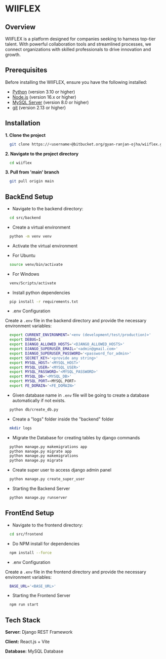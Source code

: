 # WIIFLEX

## Overview

WIIFLEX is a platform designed for companies seeking to harness top-tier talent. With powerful collaboration tools and streamlined processes, we connect organizations with skilled professionals to drive innovation and growth.


## Prerequisites

Before installing the WIIFLEX, ensure you have the following installed:

- [Python](https://www.python.org/downloads/) (version 3.10 or higher)
- [Node.js](https://nodejs.org/en/) (version 16.x or higher)
- [MySQL Server](https://dev.mysql.com/downloads/installer/) (version 8.0 or higher)
- [git](https://git-scm.com/) (version 2.13 or higher)


## Installation

**1. Clone the project**

```bash
  git clone https://<username>@bitbucket.org/gyan-ranjan-ojha/wiiflex.git
```

**2. Navigate to the project directory**

```bash
  cd wiiflex
```

**3. Pull from 'main' branch**

```bash
  git pull origin main
```

## BackEnd Setup

- Navigate to the backend directory:

```bash
  cd src/backend
```

- Create a virtual environment

```bash
  python -m venv venv
```

- Activate the virtual environment

- For Ubuntu

```bash
  source venv/bin/activate
```

- For Windows

```bash
  venv/Scripts/activate
```

- Install python dependencies

```bash
  pip install -r requirements.txt
```

- .env Configuration

Create a `.env` file in the backend directory and provide the necessary environment variables:

```bash
  export CURRENT_ENVIRONMENT='<env (development/test/production)>'
  export DEBUG=1
  export DJANGO_ALLOWED_HOSTS='<DJANGO_ALLOWED_HOSTS>'
  export DJANGO_SUPERUSER_EMAIL='<admin@gmail.com>'
  export DJANGO_SUPERUSER_PASSWORD='<password_for_admin>'
  export SECRET_KEY='<provide any string>'
  export MYSQL_HOST='<MYSQL_HOST>'
  export MYSQL_USER='<MYSQL_USER>'
  export MYSQL_PASSWORD='<MYSQL_PASSWORD>'
  export MYSQL_DB='<MYSQL_DB>'
  export MYSQL_PORT=<MYSQL_PORT>
  export FE_DOMAIN='<FE_DOMAIN>'
```

- Given database name in `.env` file will be going to create a database automatically if not exists.

```bash
  python db/create_db.py
```

- Create a "logs" folder inside the "backend" folder

```bash
  mkdir logs
```

- Migrate the Database for creating tables by django commands

```bash
  python manage.py makemigrations app
  python manage.py migrate app
  python manage.py makemigrations
  python manage.py migrate
```

- Create super user to access django admin panel

```bash
  python manage.py create_super_user
```

- Starting the Backend Server

```bash
  python manage.py runserver
```

## FrontEnd Setup

- Navigate to the frontend directory:

```bash
  cd src/frontend
```

- Do NPM install for dependencies

```bash
  npm install --force
```

- .env Configuration

Create a `.env` file in the frontend directory and provide the necessary environment variables:

```bash
  BASE_URL='<BASE_URL>'
```

- Starting the Frontend Server

```bash
  npm run start
```

## Tech Stack

**Server:** Django REST Framework

**Client:** React.js + Vite

**Database:** MySQL Database

<!-- # README #

This README would normally document whatever steps are necessary to get your application up and running.

### What is this repository for? ###

* Quick summary
* Version
* [Learn Markdown](https://bitbucket.org/tutorials/markdowndemo)

### How do I get set up? ###

* Summary of set up
* Configuration
* Dependencies
* Database configuration
* How to run tests
* Deployment instructions

### Contribution guidelines ###

* Writing tests
* Code review
* Other guidelines

### Who do I talk to? ###

* Repo owner or admin
* Other community or team contact -->